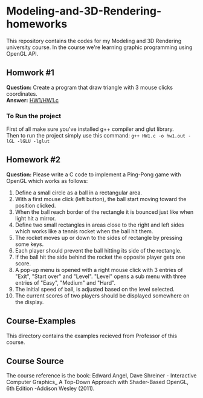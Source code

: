# Modeling-and-3D-Rendering-homeworks
This repository contains the codes for my Modeling and 3D Rendering university course. In the course we're learning graphic programming using OpenGL API.<br>
## Homwork #1
**Question:** Create a program that draw triangle with 3 mouse clicks coordinates. <br>
**Answer:** [HW1/HW1.c](https://github.com/amindadgar/3D-modeling-and-rendering-homeworks/blob/main/HW1/HW1.c)

### To Run the project
First of all make sure you've installed g++ compiler and glut library. <br>
Then to run the project simply use this command: ```g++ HW1.c -o hw1.out -lGL -lGLU -lglut```

## Homework #2
**Question:** Please write a C code to implement a Ping-Pong game with OpenGL which works as follows:
1. Define a small circle as a ball in a rectangular area.
2. With a first mouse click (left button), the ball start moving toward the position clicked.
3. When the ball reach border of the rectangle it is bounced just like when light hit a mirror.
4. Define two small rectangles in areas close to the right and left sides which works like a tennis
rocket when the ball hit them.
5. The rocket moves up or down to the sides of rectangle by pressing some keys.
6. Each player should prevent the ball hitting its side of the rectangle.
7. If the ball hit the side behind the rocket the opposite player gets one score.
8. A pop-up menu is opened with a right mouse click with 3 entries of "Exit", "Start over" and
"Level". "Level" opens a sub menu with three entries of "Easy", "Medium" and "Hard".
9. The initial speed of ball, is adjusted based on the level selected.
10. The current scores of two players should be displayed somewhere on the display.

## Course-Examples
This directory contains the examples recieved from Professor of this course.

## Course Source
The course reference is the book: Edward Angel, Dave Shreiner - Interactive Computer Graphics_ A Top-Down Approach with Shader-Based OpenGL, 6th Edition  -Addison Wesley (2011).
